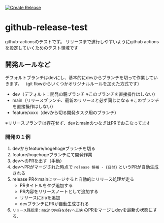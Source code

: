 [![Create Release](https://github.com/kutsu123/github-release-test/actions/workflows/release.yml/badge.svg?branch=dev)](https://github.com/kutsu123/github-release-test/actions/workflows/release.yml)

# github-release-test
github-actionsのテストです。
リリースまで進行しやすいようにgithub actionsを設定していくためのテスト領域です

## 開発ルールなど
デフォルトブランチはdevにし、基本的にdevからブランチを切って作業していきます。
（git flowからいくつかオリジナルルールを加えた方式です）

- dev（デフォルト：開発の親ブランチ ※このブランチを直接操作はしない）
- main（リリースブランチ、最新のリリースと必ず同じになる ※このブランチを直接操作はしない）
- feature/xxxx（devから切る開発タスク用のブランチ）

※リリースブランチは存在せず、devとmainのつなぎはPRでおこなってます

### 開発の１例
1. devからfeature/hogehogeブランチを切る
2. feature/hogehogeブランチにて開発作業
3. devへのPRを出す（手動）
4. devへPRがマージされた時点で `release 候補 - {日付}` というPRが自動生成される
5. release PRをmainにマージすると自動的にリリース処理が走る
	- PRタイトルをタグ追加する
	- PR内容をリリースノートとして追加する
	- リリースにzipを追加
	- devブランチにPRが自動生成される
6. `リリース残処理：mainの内容をdevへ反映` のPRをマージしdevを最新の状態にする.